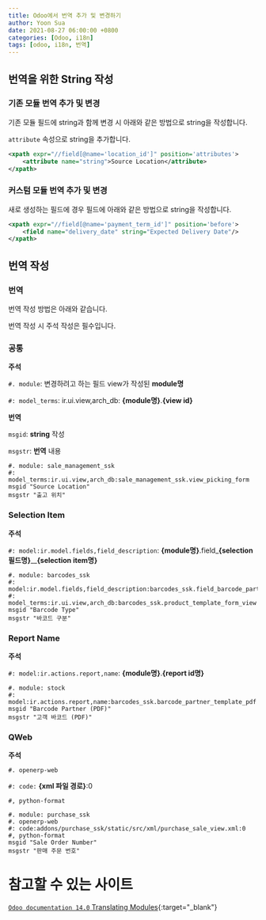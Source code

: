 ```yaml
---
title: Odoo에서 번역 추가 및 변경하기
author: Yoon Sua
date: 2021-08-27 06:00:00 +0800
categories: [Odoo, i18n]
tags: [odoo, i18n, 번역]
---
```


## 번역을 위한 String 작성

### 기존 모듈 번역 추가 및 변경

기존 모듈 필드에 string과 함께 변경 시 아래와 같은 방법으로 string을 작성합니다.

`attribute` 속성으로 string을 추가합니다.

```xml
<xpath expr="//field[@name='location_id']" position='attributes'>
    <attribute name="string">Source Location</attribute>
</xpath>
```

### 커스텀 모듈 번역 추가 및 변경

새로 생성하는 필드에 경우 필드에 아래와 같은 방법으로 string을 작성합니다.

```xml
<xpath expr="//field[@name='payment_term_id']" position='before'>
    <field name="delivery_date" string="Expected Delivery Date"/>
</xpath>
```

## 번역 작성

### 번역

번역 작성 방법은 아래와 같습니다.

번역 작성 시 주석 작성은 필수입니다.

### 공통

**주석**

`#. module`: 변경하려고 하는 필드 view가 작성된 **module명**

`#: model_terms`: ir.ui.view,arch_db: **{module명}**.**{view id}**

**번역**

`msgid`: **string** 작성

`msgstr`: **번역** 내용

```basic
#. module: sale_management_ssk
#: model_terms:ir.ui.view,arch_db:sale_management_ssk.view_picking_form
msgid "Source Location"
msgstr "출고 위치"
```

### Selection Item

**주석**

`#: model:ir.model.fields,field_description`: **{module명}**.field_**{selection 필드명}**__**{selection item명}**

```basic
#. module: barcodes_ssk
#: model:ir.model.fields,field_description:barcodes_ssk.field_barcode_partner__barcode_type
#: model_terms:ir.ui.view,arch_db:barcodes_ssk.product_template_form_view
msgid "Barcode Type"
msgstr "바코드 구분"
```

### Report Name

**주석**

`#: model:ir.actions.report,name`: **{module명}**.**{report id명}**

```basic
#. module: stock
#: model:ir.actions.report,name:barcodes_ssk.barcode_partner_template_pdf
msgid "Barcode Partner (PDF)"
msgstr "고객 바코드 (PDF)"
```

### QWeb

**주석**

`#. openerp-web`

`#: code:` **{xml 파일 경로}**:0

`#, python-format`

```basic
#. module: purchase_ssk
#. openerp-web
#: code:addons/purchase_ssk/static/src/xml/purchase_sale_view.xml:0
#, python-format
msgid "Sale Order Number"
msgstr "판매 주문 번호"
```

# 참고할 수 있는 사이트

[`Odoo documentation 14.0` Translating Modules](https://www.odoo.com/documentation/14.0/developer/misc/i18n/translations.html){:target="_blank"}
